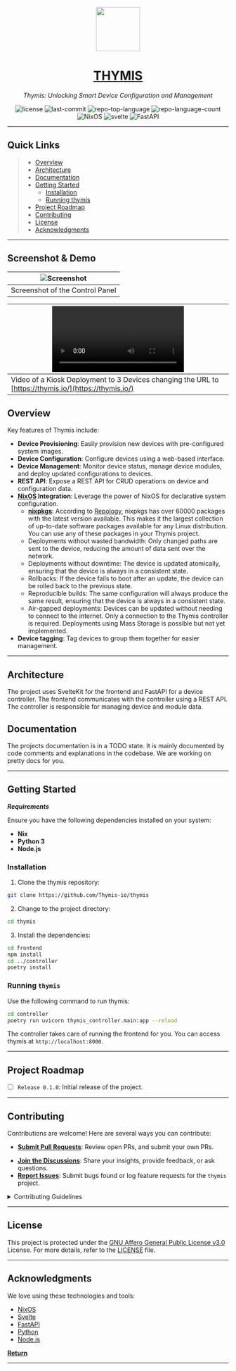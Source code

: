 <p align="center">
<a href="https://thymis.io">
  <img src="./thymis.png" width="100" />
</a>
</p>
<p align="center">
    <a href="https://thymis.io">
    <h1 align="center">THYMIS</h1>
    </a>
</p>
<p align="center">
    <em>Thymis: Unlocking Smart Device Configuration and Management</em>
</p>
<p align="center">
	<img src="https://img.shields.io/github/license/Thymis-io/thymis?style=flat&color=0080ff" alt="license">
	<img src="https://img.shields.io/github/last-commit/Thymis-io/thymis?style=flat&logo=git&logoColor=white&color=0080ff" alt="last-commit">
	<img src="https://img.shields.io/github/languages/top/Thymis-io/thymis?style=flat&color=0080ff" alt="repo-top-language">
	<img src="https://img.shields.io/github/languages/count/Thymis-io/thymis?style=flat&color=0080ff" alt="repo-language-count">
    <img src="https://img.shields.io/badge/NixOS-2AA2E0?style=flat&logo=NixOS&logoColor=white" alt="NixOS">
    <img src="https://img.shields.io/badge/Svelte-FF3E00?style=flat&logo=Svelte&logoColor=white" alt="svelte">
    <img src="https://img.shields.io/badge/FastAPI-009688?style=flat&logo=FastAPI&logoColor=white" alt="FastAPI">
</p>
<hr>

## Quick Links

> - [Overview](#overview)
> - [Architecture](#architecture)
> - [Documentation](#documentation)
> - [Getting Started](#getting-started)
>   - [Installation](#installation)
>   - [Running thymis](#running-thymis)
> - [Project Roadmap](#project-roadmap)
> - [Contributing](#contributing)
> - [License](#license)
> - [Acknowledgments](#acknowledgments)

---

## Screenshot & Demo

|![Screenshot](https://github.com/Thymis-io/thymis/assets/37669174/12fe3ee2-1057-4dd2-a522-e9afeef28b10)|
|-|
|Screenshot of the Control Panel|

|<video src="https://github.com/Thymis-io/thymis/assets/37669174/25626805-1a0a-4b97-b75d-1b7fc82d1e6b" width="300" />|
|-|
|Video of a Kiosk Deployment to 3 Devices changing the URL to [https://thymis.io/](https://thymis.io/)

##  Overview

Key features of Thymis include:

- **Device Provisioning**: Easily provision new devices with pre-configured system images.
- **Device Configuration**: Configure devices using a web-based interface.
- **Device Management**: Monitor device status, manage device modules, and deploy updated configurations to devices.
- **REST API**: Expose a REST API for CRUD operations on device and configuration data.
- **[NixOS](https://nixos.org/) Integration**: Leverage the power of NixOS for declarative system configuration.
    - **[nixpkgs](https://github.com/NixOS/nixpkgs)**: According to [Repology](https://repology.org/repositories/statistics/newest), nixpkgs has over 60000 packages with the latest version available. This makes it the largest collection of up-to-date software packages available for any Linux distribution. You can use any of these packages in your Thymis project.
    - Deployments without wasted bandwidth: Only changed paths are sent to the device, reducing the amount of data sent over the network.
    - Deployments without downtime: The device is updated atomically, ensuring that the device is always in a consistent state.
    - Rollbacks: If the device fails to boot after an update, the device can be rolled back to the previous state.
    - Reproducible builds: The same configuration will always produce the same result, ensuring that the device is always in a consistent state.
    - Air-gapped deployments: Devices can be updated without needing to connect to the internet. Only a connection to the Thymis controller is required. Deployments using Mass Storage is possible but not yet implemented.
- **Device tagging**: Tag devices to group them together for easier management.

---

## Architecture

The project uses SvelteKit for the frontend and FastAPI for a device controller. The frontend communicates with the controller using a REST API. The controller is responsible for managing device and module data.

## Documentation

The projects documentation is in a TODO state. It is mainly documented by code comments and explanations in the codebase. We are working on pretty docs for you.

---

##  Getting Started

***Requirements***

Ensure you have the following dependencies installed on your system:

* **Nix**
* **Python 3**
* **Node.js**

###  Installation

1. Clone the thymis repository:

```sh
git clone https://github.com/Thymis-io/thymis
```

2. Change to the project directory:

```sh
cd thymis
```

3. Install the dependencies:

```sh
cd frontend
npm install
cd ../controller
poetry install
```

###  Running `thymis`

Use the following command to run thymis:

```sh
cd controller
poetry run uvicorn thymis_controller.main:app --reload
```

The controller takes care of running the frontend for you. You can access thymis at `http://localhost:8000`.

---

##  Project Roadmap

- [ ] `Release 0.1.0`: Initial release of the project.

---

##  Contributing

Contributions are welcome! Here are several ways you can contribute:

- **[Submit Pull Requests](https://github.com/Thymis-io/thymis/pulls)**: Review open PRs, and submit your own PRs.
<!-- - **[Submit Pull Requests](https://github.com/Thymis-io/thymis/blob/main/CONTRIBUTING.md)**: Review open PRs, and submit your own PRs. -->
- **[Join the Discussions](https://github.com/Thymis-io/thymis/discussions)**: Share your insights, provide feedback, or ask questions.
- **[Report Issues](https://github.com/Thymis-io/thymis/issues)**: Submit bugs found or log feature requests for the `thymis` project.

<details closed>
    <summary>Contributing Guidelines</summary>

1. **Fork the Repository**: Start by forking the project repository to your github account.
2. **Clone Locally**: Clone the forked repository to your local machine using a git client.
   ```sh
   git clone https://github.com/Thymis-io/thymis
   ```
3. **Create a New Branch**: Always work on a new branch, giving it a descriptive name.
   ```sh
   git checkout -b new-feature-x
   ```
4. **Make Your Changes**: Develop and test your changes locally.
5. **Commit Your Changes**: Commit with a clear message describing your updates.
   ```sh
   git commit -m 'Implemented new feature x.'
   ```
6. **Push to GitHub**: Push the changes to your forked repository.
   ```sh
   git push origin new-feature-x
   ```
7. **Submit a Pull Request**: Create a PR against the original project repository. Clearly describe the changes and their motivations.

Once your PR is reviewed and approved, it will be merged into the main branch.

</details>

---

##  License

This project is protected under the [GNU Affero General Public License v3.0](https://choosealicense.com/licenses/agpl-3.0/) License. For more details, refer to the [LICENSE](./LICENSE) file.

---

##  Acknowledgments

We love using these technologies and tools:

- [NixOS](https://nixos.org/)
- [Svelte](https://svelte.dev/)
- [FastAPI](https://fastapi.tiangolo.com/)
- [Python](https://www.python.org/)
- [Node.js](https://nodejs.org/)

[**Return**](#quick-links)

---
